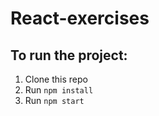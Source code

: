 # React-exercises


## To run the project:

1. Clone this repo
2. Run `npm install`
3. Run `npm start`
